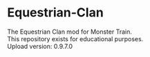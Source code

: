 # Equestrian-Clan
The Equestrian Clan mod for Monster Train.<br>
This repository exists for educational purposes.<br>
Upload version: 0.9.7.0
